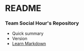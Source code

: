 # README #

### Team Social Hour's Repository ###

* Quick summary
* Version
* [Learn Markdown](https://bitbucket.org/tutorials/markdowndemo)